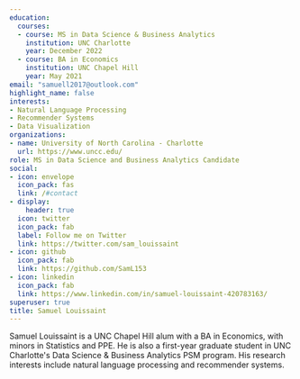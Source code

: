 ```yaml
---
education:
  courses:
  - course: MS in Data Science & Business Analytics
    institution: UNC Charlotte
    year: December 2022
  - course: BA in Economics
    institution: UNC Chapel Hill
    year: May 2021
email: "samuell2017@outlook.com"
highlight_name: false
interests:
- Natural Language Processing
- Recommender Systems
- Data Visualization
organizations:
- name: University of North Carolina - Charlotte
  url: https://www.uncc.edu/
role: MS in Data Science and Business Analytics Candidate
social:
- icon: envelope
  icon_pack: fas
  link: /#contact
- display:
    header: true
  icon: twitter
  icon_pack: fab
  label: Follow me on Twitter
  link: https://twitter.com/sam_louissaint
- icon: github
  icon_pack: fab
  link: https://github.com/SamL153
- icon: linkedin
  icon_pack: fab
  link: https://www.linkedin.com/in/samuel-louissaint-420783163/
superuser: true
title: Samuel Louissaint
---
```


Samuel Louissaint is a UNC Chapel Hill alum with a BA in Economics, with minors in Statistics and PPE. He is also a first-year graduate student in UNC Charlotte's Data Science & Business Analytics PSM program. His research interests include natural language processing and recommender systems.
